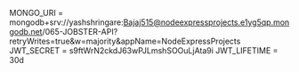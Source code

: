 MONGO_URI = mongodb+srv://yashshringare:Bajaj515@nodeexpressprojects.e1yg5qp.mongodb.net/065-JOBSTER-API?retryWrites=true&w=majority&appName=NodeExpressProjects
JWT_SECRET = s9ftWrN2ckdJ63wPJLmshSOOuLjAta9i
JWT_LIFETIME = 30d
